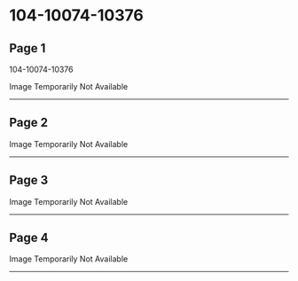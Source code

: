 # 104-10074-10376

## Page 1

104-10074-10376

Image Temporarily Not Available

---

## Page 2

Image Temporarily Not Available

---

## Page 3

Image Temporarily Not Available

---

## Page 4

Image Temporarily Not Available

---

